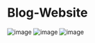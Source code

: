 ﻿# Blog-Website
![image](https://user-images.githubusercontent.com/61489137/117565139-75702480-b0cd-11eb-9eff-a42defbe5e65.png)
![image](https://user-images.githubusercontent.com/61489137/117565204-a05a7880-b0cd-11eb-827c-20ae44b42028.png)
![image](https://user-images.githubusercontent.com/61489137/117565234-c8e27280-b0cd-11eb-890a-88ebb91822f4.png)

